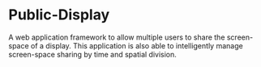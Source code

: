 Public-Display
==============

A web application framework to allow multiple users to share the screen-space of a display. This application is also able to intelligently manage screen-space sharing by time and spatial division.
